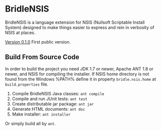 # BridleNSIS

BridleNSIS is a language extension for NSIS (Nullsoft Scriptable Install System) designed to make things easier to express and rein in verbosity of NSIS at places.

[Version 0.1.0](https://github.com/NSIS-Dev/bridlensis/releases/download/v0.1.0/BridleNSIS-0.1.0.exe)
First public version.

## Build From Source Code

In order to build the project you need JDK 1.7 or newer, Apache ANT 1.8 or newer, and NSIS for compiling the installer. If NSIS home directory is not found from the Windows %PATH% define it in property `bridle.nsis.home` at `build.properties` file.

1.   Compile BridleNSIS Java classes: `ant compile`
2.   Compile and run JUnit tests: `ant test`
3.   Create distributable jar package: `ant jar`
4.   Generate HTML documents: `ant doc`
5.   Make installer: `ant installer`

Or simply build all by `ant`.
